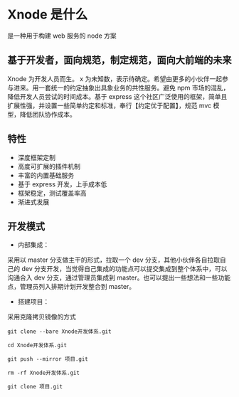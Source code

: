 # Xnode 是什么

是一种用于构建 web 服务的 node 方案

## 基于开发者，面向规范，制定规范，面向大前端的未来

Xnode 为开发人员而生。 x 为未知数，表示待确定。希望由更多的小伙伴一起参与进来。用一套统一的约定抽象出具象业务的共性服务。避免 npm 市场的混乱，降低开发人员尝试的时间成本。基于 express 这个社区广泛使用的框架，简单且扩展性强，并设置一些简单约定和标准，奉行【约定优于配置】，规范 mvc 模型，降低团队协作成本。

## 特性

* 深度框架定制
* 高度可扩展的插件机制
* 丰富的内置基础服务
* 基于 express 开发，上手成本低
* 框架稳定，测试覆盖率高
* 渐进式发展

## 开发模式

* 内部集成：

采用以 master 分支做主干的形式，拉取一个 dev 分支，其他小伙伴各自拉取自己的 dev 分支开发，当觉得自己集成的功能点可以提交集成到整个体系中，可以沟通合入 dev 分支，通过管理员集成到 master。也可以提出一些想法和一些功能点，管理员列入排期计划开发整合到 master。

* 搭建项目：

采用克隆拷贝镜像的方式

```
git clone --bare Xnode开发体系.git

cd Xnode开发体系.git

git push --mirror 项目.git

rm -rf Xnode开发体系.git

git clone 项目.git
```



